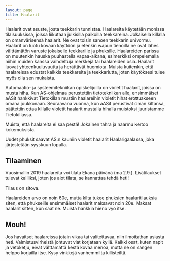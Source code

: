 ```yaml
---
layout: page
title: Haalarit
---
```

Haalarit ovat asuste, josta teekkarin tunnistaa. Haalareita käytetään monissa tilaisuuksissa, joissa liikutaan julkisilla paikoilla teekkareina. Jokaisella killalla on omanvärisensä haalarit. Ne ovat toisin sanoen teekkarin univormu. Haalarit on luotu kovaan käyttöön ja etenkin wapun tienoilla ne ovat lähes välttämätön varuste jokaiselle teekkarille ja phuksille.
Haalareiden parissa on muutenkin hauska puuhastella vapaa-aikana, esimerkiksi ompelemalla niihin muiden kanssa vaihdeltuja merkkejä tai haalareiden osia. Haalarit luovat yhteenkuuluvuutta ja herättävät huomiota. Muista kuitenkin, että haalareissa edustat kaikkia teekkareita ja teekkariutta, joten käytöksesi tulee myös olla sen mukaista.

Automaatio- ja systeemitekniikan opiskelijoilla on violetit haalarit, joissa on musta hiha. Kun AS-ohjelmaa perustettiin tietotekniikan alle, ensimmäiset aASit hankkivat Tietokillan mustiin haalareihin violetit hihat erottuakseen omana joukkonaan. Seuraavana vuonna, kun aASit perustivat oman kiltansa, päätettiin ottaa killalle violetit haalarit mustalla hihalla muistoksi juuristamme Tietokillassa.

Muista, että haalareita ei saa pestä! Jokainen tahra ja naarmu kertoo kokemuksista.

Uudet phuksit saavat AS:n kauniin violetit haalarit Haalarigaalassa, joka järjestetään syyskuun lopulla. 

## Tilaaminen

Vuosimallin 2019 haalareita voi tilata Ekana päivänä (ma 2.9.). Lisätilaukset tulevat kalliiksi, joten jos aiot tilata, se kannattaa tehdä heti! 

Tilaus on sitova. 

Haalareiden arvo on noin 60e, mutta kilta tukee phuksien haalaritilauksia siten, että phukseille ensimmäiset haalarit maksavat noin 20e. Maksat haalarit sitten, kun saat ne. Muista hankkia hieno vyö itse. 

## Mouh!

Jos havaitset haalareissa jotain vikaa tai valitettavaa, niin ilmoitathan asiasta heti. Valmistusvirheistä johtuvat viat korjataan kyllä. Kaikki osat, kuten napit ja vetoketju, eivät välttämättä kestä kovaa menoa, mutta ne on sangen helppo korjailla itse. Kysy vinkkejä vanhemmilta killisteiltä.

